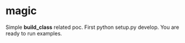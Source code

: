 # magic
Simple __build_class__ related poc.
First python setup.py develop.
You are ready to run examples.
